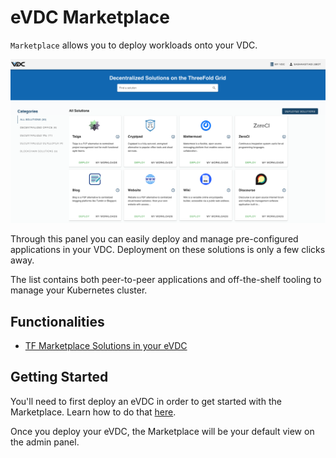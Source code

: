 # eVDC Marketplace

`Marketplace` allows you to deploy workloads onto your VDC.

![](img/evdcadmin.png)

Through this panel you can easily deploy and manage pre-configured applications in your VDC. Deployment on these solutions is only a few clicks away. 

The list contains both peer-to-peer applications and off-the-shelf tooling to manage your Kubernetes cluster.

## Functionalities

- [TF Marketplace Solutions in your eVDC](evdc_tfnow)


## Getting Started

You'll need to first deploy an eVDC in order to get started with the Marketplace. Learn how to do that [here](evdc_deploy).

Once you deploy your eVDC, the Marketplace will be your default view on the admin panel.